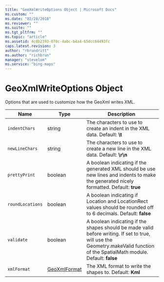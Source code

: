 ```yaml
---
title: "GeoXmlWriteOptions Object | Microsoft Docs"
ms.custom: ""
ms.date: "02/28/2018"
ms.reviewer: ""
ms.suite: ""
ms.tgt_pltfrm: ""
ms.topic: "article"
ms.assetid: 4c0b2393-070c-4abc-b4a4-65dcc64493fc
caps.latest.revision: 3
author: "rbrundritt"
ms.author: "richbrun"
manager: "stevelom"
ms.service: "bing-maps"
---
```


# GeoXmlWriteOptions Object

Options that are used to customize how the GeoXml writes XML.

| Name             | Type         | Description  |
|------------------|--------------|--------------|
| `indentChars`    | string       | The characters to use to create an indent in the XML data. Default: **\\t** |
| `newLineChars`   | string       | The characters to use to create a new line in the XML data. Default: **\\r\\n** |
| `prettyPrint`    | boolean      | A boolean indicating if the generated XML should be use new lines and indents to make the generated nicely formatted. Default: **true** |
| `roundLocations` | boolean      | A boolean indicating if Location and LocationRect values should be rounded off to 6 decimals. Default: **false** |
| `validate`       | boolean      | A boolean indicating if the shapes should be made valid before writing. If set to true, will use the Geometry.makeValid function of the SpatialMath module. Default: **false** |
| `xmlFormat`      | [GeoXmlFormat](geoxmlformat-enumeration.md) | The XML format to write the shapes to. Default: **Kml**   |

